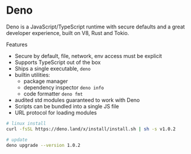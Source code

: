 # Deno

Deno is a JavaScript/TypeScript runtime with secure defaults and a great developer experience, built on V8, Rust and Tokio.

Features
- Secure by default, file, network, env access must be explicit
- Supports TypeScript out of the box
- Ships a single executable, `deno`
- builtin utilities:
  - package manager
  - dependency inspector `deno info`
  - code formatter `deno fmt`
- audited std modules guaranteed to work with Deno
- Scripts can be bundled into a single JS file
- URL protocol for loading modules


```bash
# linux install
curl -fsSL https://deno.land/x/install/install.sh | sh -s v1.0.2

# update
deno upgrade --version 1.0.2
```
